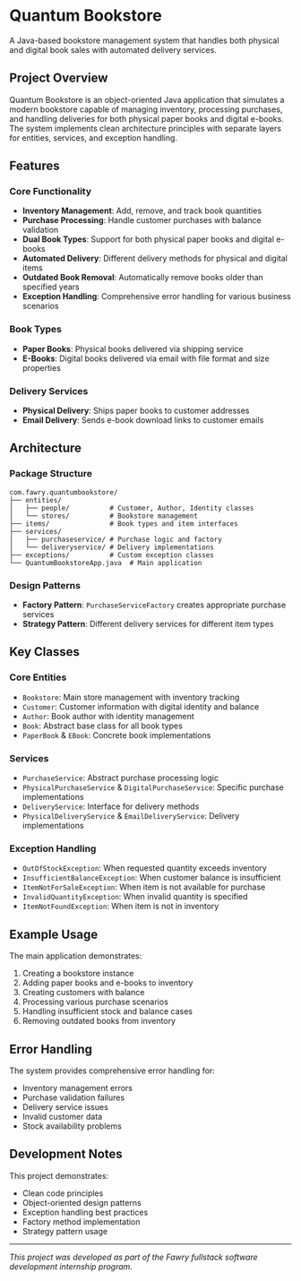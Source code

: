# Quantum Bookstore

A Java-based bookstore management system that handles both physical and digital book sales with automated delivery services.

## Project Overview

Quantum Bookstore is an object-oriented Java application that simulates a modern bookstore capable of managing inventory, processing purchases, and handling deliveries for both physical paper books and digital e-books. The system implements clean architecture principles with separate layers for entities, services, and exception handling.

## Features

### Core Functionality
- **Inventory Management**: Add, remove, and track book quantities
- **Purchase Processing**: Handle customer purchases with balance validation
- **Dual Book Types**: Support for both physical paper books and digital e-books
- **Automated Delivery**: Different delivery methods for physical and digital items
- **Outdated Book Removal**: Automatically remove books older than specified years
- **Exception Handling**: Comprehensive error handling for various business scenarios

### Book Types
- **Paper Books**: Physical books delivered via shipping service
- **E-Books**: Digital books delivered via email with file format and size properties

### Delivery Services
- **Physical Delivery**: Ships paper books to customer addresses
- **Email Delivery**: Sends e-book download links to customer emails

## Architecture

### Package Structure
```
com.fawry.quantumbookstore/
├── entities/
│   ├── people/          # Customer, Author, Identity classes
│   └── stores/          # Bookstore management
├── items/               # Book types and item interfaces
├── services/
│   ├── purchaseservice/ # Purchase logic and factory
│   └── deliveryservice/ # Delivery implementations
├── exceptions/          # Custom exception classes
└── QuantumBookstoreApp.java  # Main application
```

### Design Patterns
- **Factory Pattern**: `PurchaseServiceFactory` creates appropriate purchase services
- **Strategy Pattern**: Different delivery services for different item types

## Key Classes

### Core Entities
- `Bookstore`: Main store management with inventory tracking
- `Customer`: Customer information with digital identity and balance
- `Author`: Book author with identity management
- `Book`: Abstract base class for all book types
- `PaperBook` & `EBook`: Concrete book implementations

### Services
- `PurchaseService`: Abstract purchase processing logic
- `PhysicalPurchaseService` & `DigitalPurchaseService`: Specific purchase implementations
- `DeliveryService`: Interface for delivery methods
- `PhysicalDeliveryService` & `EmailDeliveryService`: Delivery implementations

### Exception Handling
- `OutOfStockException`: When requested quantity exceeds inventory
- `InsufficientBalanceException`: When customer balance is insufficient
- `ItemNotForSaleException`: When item is not available for purchase
- `InvalidQuantityException`: When invalid quantity is specified
- `ItemNotFoundException`: When item is not in inventory


## Example Usage

The main application demonstrates:
1. Creating a bookstore instance
2. Adding paper books and e-books to inventory
3. Creating customers with balance
4. Processing various purchase scenarios
5. Handling insufficient stock and balance cases
6. Removing outdated books from inventory

## Error Handling

The system provides comprehensive error handling for:
- Inventory management errors
- Purchase validation failures
- Delivery service issues
- Invalid customer data
- Stock availability problems


## Development Notes

This project demonstrates:
- Clean code principles
- Object-oriented design patterns
- Exception handling best practices
- Factory method implementation
- Strategy pattern usage

---

*This project was developed as part of the Fawry fullstack software development internship program.*
